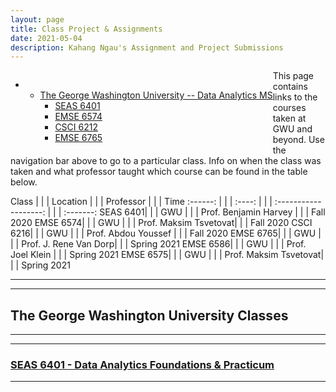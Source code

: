 ```yaml
---
layout: page
title: Class Project & Assignments
date: 2021-05-04
description: Kahang Ngau's Assignment and Project Submissions
---
```

<a name="top"></a>
<div class="navbar">
    <div class="navbar-inner">
        <ul class="nav" style="float:left">
            <li>
                <ul class="dropdown">
                    <li><a href="#GWU">The George Washington University -- Data Analytics MS</a>
                        <ul class="dropdown-content">
                            <li><a href="{{ BASE_PATH }}/pages/SEAS6401.html">SEAS 6401</a></li>
                            <li><a href="{{ BASE_PATH }}/pages/EMSE6574.html">EMSE 6574</a></li>
                            <li><a href="{{ BASE_PATH }}/pages/CSCI6212.html">CSCI 6212</a></li>
                            <li><a href="{{ BASE_PATH }}/pages/EMSE6765.html">EMSE 6765</a></li>
                        </ul>
                    </li>
                </ul>
            </li>
        </ul>
    </div>
</div>

This page contains links to the courses taken at GWU and beyond. Use the navigation bar above to go to a particular class. Info on when the class was taken and what professor taught which course can be found in the table below.

 Class    | | | Location | | | Professor             | | | Time 
 :------: | | | :----:   | | | :-------------------: | | | :-------:
 SEAS 6401| | | GWU      | | | Prof. Benjamin Harvey | | | Fall 2020
 EMSE 6574| | | GWU      | | | Prof. Maksim Tsvetovat| | | Fall 2020
 CSCI 6216| | | GWU      | | | Prof. Abdou Youssef   | | | Fall 2020
 EMSE 6765| | | GWU      | | | Prof. J. Rene Van Dorp| | | Spring 2021
 EMSE 6586| | | GWU      | | | Prof. Joel Klein      | | | Spring 2021
 EMSE 6575| | | GWU      | | | Prof. Maksim Tsvetovat| | | Spring 2021

---
---
## <a name="GWU"></a> The George Washington University Classes
---
---
### <a href="{{ BASE_PATH }}/pages/SEAS6401.html">SEAS 6401 - Data Analytics Foundations & Practicum</a>
---
